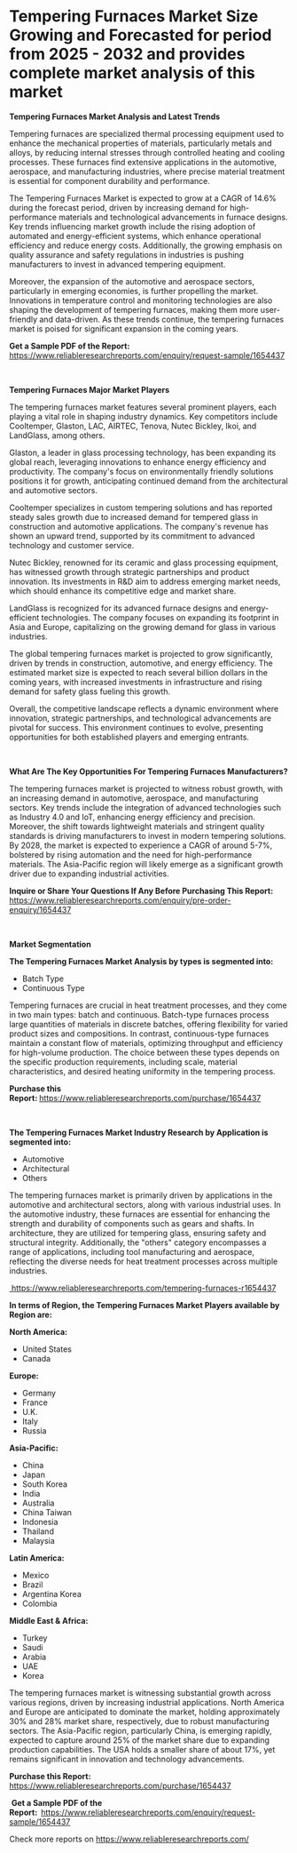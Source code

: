 <p><h1>Tempering Furnaces Market Size Growing and Forecasted for period from 2025 - 2032 and provides complete market analysis of this market</h1></p><p><strong>Tempering Furnaces Market Analysis and Latest Trends</strong></p>
<p><p>Tempering furnaces are specialized thermal processing equipment used to enhance the mechanical properties of materials, particularly metals and alloys, by reducing internal stresses through controlled heating and cooling processes. These furnaces find extensive applications in the automotive, aerospace, and manufacturing industries, where precise material treatment is essential for component durability and performance.</p><p>The Tempering Furnaces Market is expected to grow at a CAGR of 14.6% during the forecast period, driven by increasing demand for high-performance materials and technological advancements in furnace designs. Key trends influencing market growth include the rising adoption of automated and energy-efficient systems, which enhance operational efficiency and reduce energy costs. Additionally, the growing emphasis on quality assurance and safety regulations in industries is pushing manufacturers to invest in advanced tempering equipment. </p><p>Moreover, the expansion of the automotive and aerospace sectors, particularly in emerging economies, is further propelling the market. Innovations in temperature control and monitoring technologies are also shaping the development of tempering furnaces, making them more user-friendly and data-driven. As these trends continue, the tempering furnaces market is poised for significant expansion in the coming years.</p></p>
<p><strong>Get a Sample PDF of the Report:&nbsp;</strong> <a href="https://www.reliableresearchreports.com/enquiry/request-sample/1654437?utm_campaign=2201&utm_medium=2&utm_source=Github&utm_content=ia&utm_term=23022025&utm_id=tempering-furnaces">https://www.reliableresearchreports.com/enquiry/request-sample/1654437</a></p>
<p>&nbsp;</p>
<p><strong>Tempering Furnaces Major Market Players</strong></p>
<p><p>The tempering furnaces market features several prominent players, each playing a vital role in shaping industry dynamics. Key competitors include Cooltemper, Glaston, LAC, AIRTEC, Tenova, Nutec Bickley, Ikoi, and LandGlass, among others. </p><p>Glaston, a leader in glass processing technology, has been expanding its global reach, leveraging innovations to enhance energy efficiency and productivity. The company's focus on environmentally friendly solutions positions it for growth, anticipating continued demand from the architectural and automotive sectors.</p><p>Cooltemper specializes in custom tempering solutions and has reported steady sales growth due to increased demand for tempered glass in construction and automotive applications. The company's revenue has shown an upward trend, supported by its commitment to advanced technology and customer service.</p><p>Nutec Bickley, renowned for its ceramic and glass processing equipment, has witnessed growth through strategic partnerships and product innovation. Its investments in R&D aim to address emerging market needs, which should enhance its competitive edge and market share.</p><p>LandGlass is recognized for its advanced furnace designs and energy-efficient technologies. The company focuses on expanding its footprint in Asia and Europe, capitalizing on the growing demand for glass in various industries.</p><p>The global tempering furnaces market is projected to grow significantly, driven by trends in construction, automotive, and energy efficiency. The estimated market size is expected to reach several billion dollars in the coming years, with increased investments in infrastructure and rising demand for safety glass fueling this growth.</p><p>Overall, the competitive landscape reflects a dynamic environment where innovation, strategic partnerships, and technological advancements are pivotal for success. This environment continues to evolve, presenting opportunities for both established players and emerging entrants.</p></p>
<p>&nbsp;</p>
<p><strong>What Are The Key Opportunities For Tempering Furnaces Manufacturers?</strong></p>
<p><p>The tempering furnaces market is projected to witness robust growth, with an increasing demand in automotive, aerospace, and manufacturing sectors. Key trends include the integration of advanced technologies such as Industry 4.0 and IoT, enhancing energy efficiency and precision. Moreover, the shift towards lightweight materials and stringent quality standards is driving manufacturers to invest in modern tempering solutions. By 2028, the market is expected to experience a CAGR of around 5-7%, bolstered by rising automation and the need for high-performance materials. The Asia-Pacific region will likely emerge as a significant growth driver due to expanding industrial activities.</p></p>
<p><strong>Inquire or Share Your Questions If Any Before Purchasing This Report:</strong> <a href="https://www.reliableresearchreports.com/enquiry/pre-order-enquiry/1654437?utm_campaign=2201&utm_medium=2&utm_source=Github&utm_content=ia&utm_term=23022025&utm_id=tempering-furnaces">https://www.reliableresearchreports.com/enquiry/pre-order-enquiry/1654437</a></p>
<p>&nbsp;</p>
<p><strong>Market Segmentation</strong></p>
<p><strong>The Tempering Furnaces Market Analysis by types is segmented into:</strong></p>
<p><ul><li>Batch Type</li><li>Continuous Type</li></ul></p>
<p><p>Tempering furnaces are crucial in heat treatment processes, and they come in two main types: batch and continuous. Batch-type furnaces process large quantities of materials in discrete batches, offering flexibility for varied product sizes and compositions. In contrast, continuous-type furnaces maintain a constant flow of materials, optimizing throughput and efficiency for high-volume production. The choice between these types depends on the specific production requirements, including scale, material characteristics, and desired heating uniformity in the tempering process.</p></p>
<p><strong>Purchase this Report:&nbsp;</strong><a href="https://www.reliableresearchreports.com/purchase/1654437?utm_campaign=2201&utm_medium=2&utm_source=Github&utm_content=ia&utm_term=23022025&utm_id=tempering-furnaces">https://www.reliableresearchreports.com/purchase/1654437</a></p>
<p>&nbsp;</p>
<p><strong>The Tempering Furnaces Market Industry Research by Application is segmented into:</strong></p>
<p><ul><li>Automotive</li><li>Architectural</li><li>Others</li></ul></p>
<p><p>The tempering furnaces market is primarily driven by applications in the automotive and architectural sectors, along with various industrial uses. In the automotive industry, these furnaces are essential for enhancing the strength and durability of components such as gears and shafts. In architecture, they are utilized for tempering glass, ensuring safety and structural integrity. Additionally, the "others" category encompasses a range of applications, including tool manufacturing and aerospace, reflecting the diverse needs for heat treatment processes across multiple industries.</p></p>
<p><a href="https://www.reliableresearchreports.com/tempering-furnaces-r1654437?utm_campaign=2201&utm_medium=2&utm_source=Github&utm_content=ia&utm_term=23022025&utm_id=tempering-furnaces">&nbsp;https://www.reliableresearchreports.com/tempering-furnaces-r1654437</a></p>
<p><strong>In terms of Region, the Tempering Furnaces Market Players available by Region are:</strong></p>
<p>
    <p> <strong> North America: </strong>
        <ul>
            <li>United States</li>
            <li>Canada</li>
        </ul>
        </p> 
    <p> <strong> Europe: </strong>
        <ul>
            <li>Germany</li>
            <li>France</li>
            <li>U.K.</li>
            <li>Italy</li>
            <li>Russia</li>
        </ul>
        </p> 
    <p> <strong> Asia-Pacific: </strong>
        <ul>
            <li>China</li>
            <li>Japan</li>
            <li>South Korea</li>
            <li>India</li>
            <li>Australia</li>
            <li>China Taiwan</li>
            <li>Indonesia</li>
            <li>Thailand</li>
            <li>Malaysia</li>
        </ul>
        </p> 
    <p> <strong> Latin America: </strong>
        <ul>
            <li>Mexico</li>
            <li>Brazil</li>
            <li>Argentina Korea</li>
            <li>Colombia</li>
        </ul>
        </p> 
    <p> <strong> Middle East & Africa: </strong>
        <ul>
            <li>Turkey</li>
            <li>Saudi</li>
            <li>Arabia</li>
            <li>UAE</li>
            <li>Korea</li>
        </ul>
    </p>
    </p>
<p><p>The tempering furnaces market is witnessing substantial growth across various regions, driven by increasing industrial applications. North America and Europe are anticipated to dominate the market, holding approximately 30% and 28% market share, respectively, due to robust manufacturing sectors. The Asia-Pacific region, particularly China, is emerging rapidly, expected to capture around 25% of the market share due to expanding production capabilities. The USA holds a smaller share of about 17%, yet remains significant in innovation and technology advancements.</p></p>
<p><strong>Purchase this Report: </strong><a href="https://www.reliableresearchreports.com/purchase/1654437?utm_campaign=2201&utm_medium=2&utm_source=Github&utm_content=ia&utm_term=23022025&utm_id=tempering-furnaces">https://www.reliableresearchreports.com/purchase/1654437</a></p>
<p>&nbsp;<strong>Get a Sample PDF of the Report:&nbsp;&nbsp;</strong><a href="https://www.reliableresearchreports.com/enquiry/request-sample/1654437?utm_campaign=2201&utm_medium=2&utm_source=Github&utm_content=ia&utm_term=23022025&utm_id=tempering-furnaces">https://www.reliableresearchreports.com/enquiry/request-sample/1654437</a></p>
<p><strong></strong></p>
<p>Check more reports on <a href="https://www.reliableresearchreports.com/?utm_campaign=2201&utm_medium=2&utm_source=Github&utm_content=ia&utm_term=23022025&utm_id=tempering-furnaces">https://www.reliableresearchreports.com/</a></p>